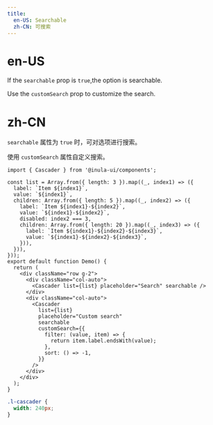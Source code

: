 ```yaml
---
title:
  en-US: Searchable
  zh-CN: 可搜索
---
```


# en-US

If the `searchable` prop is `true`,the option is searchable.

Use the `customSearch` prop to customize the search.

# zh-CN

`searchable` 属性为 `true` 时，可对选项进行搜索。

使用 `customSearch` 属性自定义搜索。

```tsx
import { Cascader } from '@inula-ui/components';

const list = Array.from({ length: 3 }).map((_, index1) => ({
  label: `Item ${index1}`,
  value: `${index1}`,
  children: Array.from({ length: 5 }).map((_, index2) => ({
    label: `Item ${index1}-${index2}`,
    value: `${index1}-${index2}`,
    disabled: index2 === 3,
    children: Array.from({ length: 20 }).map((_, index3) => ({
      label: `Item ${index1}-${index2}-${index3}`,
      value: `${index1}-${index2}-${index3}`,
    })),
  })),
}));
export default function Demo() {
  return (
    <div className="row g-2">
      <div className="col-auto">
        <Cascader list={list} placeholder="Search" searchable />
      </div>
      <div className="col-auto">
        <Cascader
          list={list}
          placeholder="Custom search"
          searchable
          customSearch={{
            filter: (value, item) => {
              return item.label.endsWith(value);
            },
            sort: () => -1,
          }}
        />
      </div>
    </div>
  );
}
```

```scss
.l-cascader {
  width: 240px;
}
```
